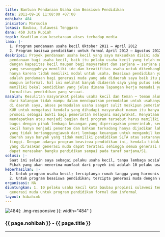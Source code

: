 ```yaml
---
title: Bantuan Pendanaan Usaha dan Beasiswa Pendidikan
date: 2011-09-16 11:08:00 +07:00
nohibah: 484
inisiator: Marsudin
lokasi: Baubau, Sulawesi Tenggara
dana: 450 Juta Rupiah
topik: Keadilan dan kesetaraan akses terhadap media
lama: |-
  1. Program pendanaan usaha kecil Oktober 2011 – April 2012
  2. Program basiswa pendidikan: untuk formal April 2012 – Agustus 2012 dan untuk informal Oktober 2011 – April 2012 dan sampai seterusnya
deskripsi: Proyek pendanaan usaha kecil yang saya maksudkan disini adalah bantuan
  pendanaan bagi usaha kecil, baik itu pelaku usaha kecil yang telah memiliki usaha
  dengan kapasitas kecil maupun bagi masyarakat dan sarjana – sarjana pengangguran
  yang sesungguhnya memiliki ide dan kreatifitas usaha untuk dikembangkan namun terkendala
  hanya karena tidak memiliki modal untuk usaha. Beasiswa pendidikan yang saya maksud
  adalah pendanaan bagi generasi muda yang ada didaerah saya baik itu pendidikan formal
  maupun informal. hal ini melihat banyak didaerah saya yang putus sekolah dan tidak
  memiliki bekal pendidikan yang jelas dimana lapangan kerja memadai yang ada menuntut
  formalitas pendidikan yang sesuai.
masalah: Kesulitan masyarakat pelaku usaha kecil dan teman – teman alumni maupun mahasiswa
  dari kalangan tidak mampu dalam mendapatkan permodalan untuk usahanya. Saat ini
  di daerah saya, akses permodalan usaha sangat sulit meskipun pemerintah lewat program
  KUR untuk mengatasi kendala yang dihadapi masyarakat namun itu hanya menjadi bahan
  promosi sebagai bukti bagi pemerintah melayani masyarakat. Kenyataan yang ada, untuk
  mendapatkan atau menjadi bagian dari program tersebut harus memiliki jaringan yang
  bagus dengan pihak lembaga keuangan yang dipercayakan pemerintah, sedangkan masyarakat
  kecil hanya menjadi penonton dan bahkan terkadang hanya dijadikan lahan bagi oknum
  yang tidak bertanggungjawab dari lembaga keuangan untuk mengambil keuntungan. Di
  daerah saya banyak yang tidak memiliki pendidikan SLTA atau setaranya, apalagi perguruan
  tinggi. Dengan adanya program beasiswa pendidikan ini, kendala tidak memiliki pendidikan
  yang dirasakan generasi muda dapat teratasi sehingga semua generasi muda yang ada
  dapat merasakan bangku pendidikan sampai pada taraf sarjana/S1.
solusi: |-
  Saat ini selain saya sebagai pelaku usaha kecil, tanpa lembaga sosial yang formal keseharian saya adalah memfasilitasi masyarakat sesama pelaku usaha kecil dalam mendapatkan bantuan permodalan dari lembaga keuangan namun keberhasilan dari kegiatan tersebut hanya 5% sehingga nantinya ketika program ini dapat direstui, jaringan usaha kecil yang saya miliki seluas-luasnya yang ada didaerah saya pasti akan dapat merasakan bantuan pendanaan tersebut. Untuk program beasiswa, saya akan membentuk lembaga sosial formal yang berkesinambungan sehingga nantinya geneerasi muda putus sekolah maupun generasi muda dari kalangan tidak mampu dengan mudah dapat menemukan wadah yang tetap dalam mendapatkan fasilitas pendampingan pendidikan.
  Pihak yang akan menerima manfaat dari proyek ini adalah 10 pelaku usaha kecil di Baubau dan  20 generasi muda untuk program pendidikan formal dan informal
keberhasilan: |-
  1. Untuk program usaha kecil; terciptanya rumah tangga yang harmonis dengan ekonomi yang mapan, akan memberikan kesadaran bagi lulusan universitas bahwa pegawai negeri sipil bukan satu – satunya lapangan kerja yang patut dikejar seperti pemahaman pada umumnya. Keterampilan usaha jauh lebih menjanjikan jika didukung permodalan yang sesuai maka akan dapat menyerap tenaga kerja jauh lebih besar dibandingkan dengan quota pegawai negeri sipil tiap tahunnya.
  2. Untuk program beasiswa pendidikan; tercipta generasi muda dengan wawasan intelektual yang diharapkan dengan berjalannya waktu dapat menawarkan solusi menumbuh kembangkan potensi daerah. dengan keterampilan yang dimiliki generasi muda hasil daripada program ini tidak akan menemukan kesulitan dalam mendapatkan pekerjaan sehingga dapat merangsang ataupun membawa generasi muda lainnya untuk melakukan hal yang sama.
organisasi: NA
diuntungkan: 1. 10 pelaku usaha kecil kota baubau propinsi sulawesi tenggara 2. 20
  generasi muda untuk program pendidikan formal dan informal
layout: hibahcmb
---
```


![484](/static/img/hibahcmb/484.png){: .img-responsive }{: width="484" }

### {{ page.nohibah }} - {{ page.title }}

---
